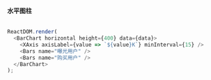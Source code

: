 
#### 水平图柱


<!--start-code-->
```js

ReactDOM.render(
  <BarChart horizontal height={400} data={data}>
    <XAxis axisLabel={value => `${value}K`} minInterval={15} />
    <Bars name="曝光用户" />
    <Bars name="购买用户" />
  </BarChart>
);

```
<!--end-code-->
